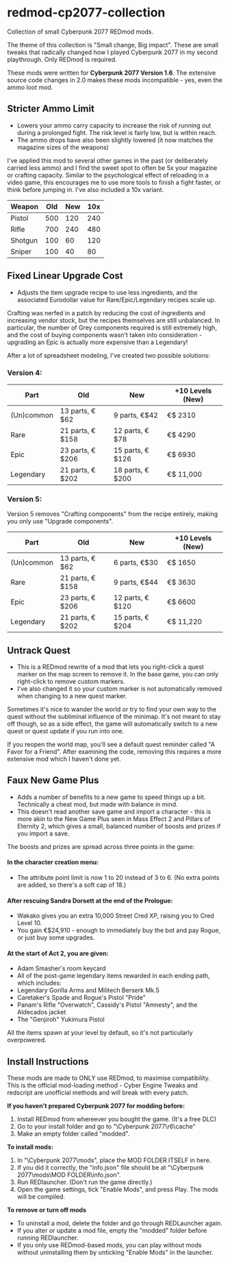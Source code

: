 # redmod-cp2077-collection
Collection of small Cyberpunk 2077 REDmod mods.

The theme of this collection is "Small change, Big impact". These are small tweaks that radically changed how I played Cyberpunk 2077 in my second playthrough.
Only REDmod is required.

These mods were written for **Cyberpunk 2077 Version 1.6**. The extensive source code changes in 2.0 makes these mods incompatible - yes, even the ammo loot mod.

## Stricter Ammo Limit
- Lowers your ammo carry capacity to increase the risk of running out during a prolonged fight. The risk level is fairly low, but is within reach.
- The ammo drops have also been slightly lowered (it now matches the magazine sizes of the weapons)

I've applied this mod to several other games in the past (or deliberately carried less ammo) and I find the sweet spot to often be 5x your magazine or crafting capacity. Similar to the psychological effect of reloading in a video game, this encourages me to use more tools to finish a fight faster, or think before jumping in.
I've also included a 10x variant.

| Weapon  | Old | New | 10x |
|---------|-----|-----|-----|
| Pistol  | 500 | 120 | 240 |
| Rifle   | 700 | 240 | 480 |
| Shotgun | 100 | 60  | 120 |
| Sniper  | 100 | 40  | 80  |

## Fixed Linear Upgrade Cost
- Adjusts the item upgrade recipe to use less ingredients, and the associated Eurodollar value for Rare/Epic/Legendary recipes scale up.

Crafting was nerfed in a patch by reducing the cost of ingredients and increasing vendor stock, but the recipes themselves are still unbalanced. In particular, the number of Grey components required is still extremely high, and the cost of buying components wasn't taken into consideration - upgrading an Epic is actually more expensive than a Legendary!

After a lot of spreadsheet modeling, I've created two possible solutions:

### Version 4:

| Part | Old | New | +10 Levels (New) |
|--|--|--|--|
| (Un)common | 13 parts, €$62 | 9 parts, €$42 |    €$ 2310 |
| Rare     | 21 parts, €$158 | 12 parts, €$78 |    €$ 4290 |
| Epic    | 23 parts, €$206 | 15 parts, €$126 |    €$ 6930 |
| Legendary | 21 parts, €$202 | 18 parts, €$200 |  €$ 11,000 |

### Version 5:
Version 5 removes "Crafting components" from the recipe entirely, making you only use "Upgrade components".

| Part | Old | New | +10 Levels (New) |
|--|--|--|--|
| (Un)common | 13 parts, €$62 | 6 parts, €$30 |   €$ 1650 |
| Rare      | 21 parts, €$158 | 9 parts, €$44 |   €$ 3630 |
| Epic    | 23 parts, €$206 | 12 parts, €$120 |   €$ 6600 |
| Legendary | 21 parts, €$202 | 15 parts, €$204 | €$ 11,220 |

## Untrack Quest
- This is a REDmod rewrite of a mod that lets you right-click a quest marker on the map screen to remove it. In the base game, you can only right-click to remove custom markers.
- I've also changed it so your custom marker is not automatically removed when changing to a new quest marker.

Sometimes it's nice to wander the world or try to find your own way to the quest without the subliminal influence of the minimap. It's not meant to stay off though, so as a side effect, the game will automatically switch to a new quest or quest update if you run into one.

If you reopen the world map, you'll see a default quest reminder called "A Favor for a Friend". After examining the code, removing this requires a more extensive mod which I haven't done yet.

## Faux New Game Plus
- Adds a number of benefits to a new game to speed things up a bit. Technically a cheat mod, but made with balance in mind.
- This doesn't read another save game and import a character - this is more akin to the New Game Plus seen in Mass Effect 2 and Pillars of Eternity 2, which gives a small, balanced number of boosts and prizes if you import a save.

The boosts and prizes are spread across three points in the game:

#### In the character creation menu: 
- The attribute point limit is now 1 to 20 instead of 3 to 6. (No extra points are added, so there's a soft cap of 18.)

#### After rescuing Sandra Dorsett at the end of the Prologue:
- Wakako gives you an extra 10,000 Street Cred XP, raising you to Cred Level 10.
- You gain €$24,910 - enough to immediately buy the bot and pay Rogue, or just buy some upgrades.

#### At the start of Act 2, you are given:
- Adam Smasher's room keycard
- All of the post-game legendary items rewarded in each ending path, which includes:
- Legendary Gorilla Arms and Militech Berserk Mk.5
- Caretaker's Spade and Rogue's Pistol "Pride"
- Panam's Rifle "Overwatch", Cassidy's Pistol "Amnesty", and the Aldecados jacket
- The "Genjiroh" Yukimura Pistol

All the items spawn at your level by default, so it's not particularly overpowered.


## Install Instructions
These mods are made to ONLY use REDmod, to maximise compatibility. This is the official mod-loading method - Cyber Engine Tweaks and redscript are unofficial methods and will break with every patch.

**If you haven't prepared Cyberpunk 2077 for modding before:**
1. Install REDmod from whereever you bought the game. (It's a free DLC)
2. Go to your install folder and go to "\\Cyberpunk 2077\r6\cache"
3. Make an empty folder called "modded".

**To install mods:**
1. In "\\Cyberpunk 2077\mods", place the MOD FOLDER ITSELF in here.
2. If you did it correctly, the "info.json" file should be at "\\Cyberpunk 2077\mods\MOD FOLDER\info.json".
3. Run REDlauncher. (Don't run the game directly.)
4. Open the game settings, tick "Enable Mods", and press Play. The mods will be compiled.

**To remove or turn off mods**
- To uninstall a mod, delete the folder and go through REDLauncher again.
- If you alter or update a mod file, empty the "modded" folder before running REDlauncher.
- If you only use REDmod-based mods, you can play without mods without uninstalling them by unticking "Enable Mods" in the launcher.

